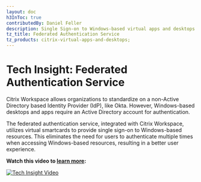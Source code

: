 ```yaml
---
layout: doc
h3InToc: true
contributedBy: Daniel Feller
description: Single Sign-on to Windows-based virtual apps and desktops when using a non-Active Directory based Citrix Workspace identity.
tz_title: Federated Authentication Service
tz_products: citrix-virtual-apps-and-desktops;
---
```

# Tech Insight: Federated Authentication Service

Citrix Workspace allows organizations to standardize on a non-Active Directory based Identity Provider (IdP), like Okta. However, Windows-based desktops and apps require an Active Directory account for authentication.

The federated authentication service, integrated with Citrix Workspace, utilizes virtual smartcards to provide single sign-on to Windows-based resources. This eliminates the need for users to authenticate multiple times when accessing Windows-based resources, resulting in a better user experience.

**Watch this video to [learn more](https://www.youtube.com/watch?v=WQfn_rLyZWs):**

[![Tech Insight Video](/en-us/tech-zone/learn/media/shared_video-placeholder.png)](https://www.youtube.com/watch?v=WQfn_rLyZWs)
